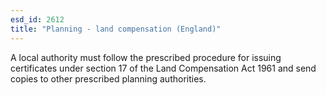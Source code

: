 ```yaml
---
esd_id: 2612
title: "Planning - land compensation (England)"
---
```


A local authority must follow the prescribed procedure for issuing certificates under section 17 of the Land Compensation Act 1961 and send copies to other prescribed planning authorities.

